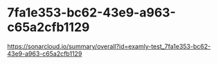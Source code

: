 # 7fa1e353-bc62-43e9-a963-c65a2cfb1129
https://sonarcloud.io/summary/overall?id=examly-test_7fa1e353-bc62-43e9-a963-c65a2cfb1129
